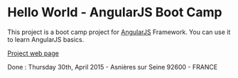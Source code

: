 # Hello World - AngularJS Boot Camp

This project is a boot camp project for [AngularJS](http://angularjs.org/) Framework.
You can use it to learn AngularJS basics.

[Project web page](http://nebrass.github.io/AngularJS-Boot-Camp)

Done : Thursday 30th, April 2015 - Asnières sur Seine 92600 - FRANCE